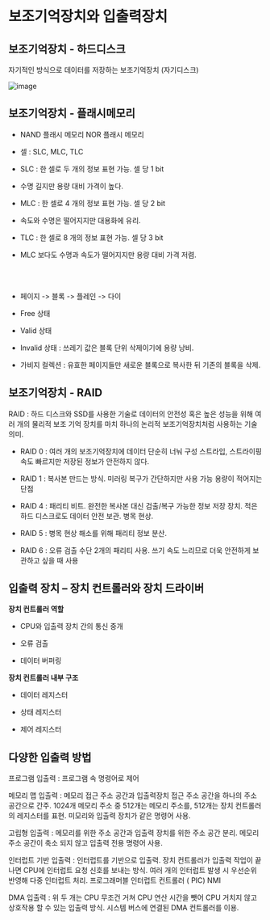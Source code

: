 # 보조기억장치와 입출력장치

## 보조기억장치 - 하드디스크

자기적인 방식으로 데이터를 저장하는 보조기억장치 (자기디스크)

![image](https://github.com/al1kite/dev-books-i-ever-read/assets/102217402/af106593-3d60-4e44-babe-0ad1174b637f)


## 보조기억장치 - 플래시메모리

- NAND 플래시 메모리 NOR 플래시 메모리


- 셀 : SLC, MLC, TLC


- SLC : 한 셀로 두 개의 정보 표현 가능. 셀 당 1 bit


- 수명 길지만 용량 대비 가격이 높다.

- MLC : 한 셀로 4 개의 정보 표현 가능. 셀 당 2 bit


- 속도와 수명은 떨어지지만 대용화에 유리.


- TLC : 한 셀로 8 개의 정보 표현 가능. 셀 당 3 bit


- MLC 보다도 수명과 속도가 떨어지지만 용량 대비 가격 저렴.

<br><br>

- 페이지 -> 블록 -> 플레인 -> 다이


- Free 상태


- Valid 상태


- Invalid 상태 : 쓰레기 값은 블록 단위 삭제이기에 용량 낭비.


- 가비지 컬렉션 : 유효한 페이지들만 새로운 블록으로 복사한 뒤 기존의 블록을 삭제.

## 보조기억장치 - RAID

RAID : 하드 디스크와 SSD를 사용한 기술로 데이터의 안전성 혹은 높은 성능을 위해 여러 개의 물리적 보조 기억 장치를 마치 하나의 논리적 보조기억장치처럼 사용하는 기술 의미.


- RAID 0 : 여러 개의 보조기억장치에 데이터 단순히 너눠 구성
  스트라입, 스트라이핑
  속도 빠르지만 저장된 정보가 안전하지 않다.


- RAID 1 : 복사본 만드는 방식. 미러링
  복구가 간단하지만 사용 가능 용량이 적어지는 단점

  
- RAID 4 : 패리티 비트. 완전한 복사본 대신 검출/복구 가능한 정보 저장 장치. 적은 하드 디스크로도 데이터 안전 보관. 병목 현상.


- RAID 5 : 병목 현상 해소를 위해 패리티 정보 분산.


- RAID 6 : 오류 검출 수단 2개의 패리티 사용. 쓰기 속도 느리므로 더욱 안전하게 보관하고 싶을 때 사용

## 입출력 장치 – 장치 컨트롤러와 장치 드라이버

**장치 컨트롤러 역할**

- CPU와 입출력 장치 간의 통신 중개

- 오류 검출

- 데이터 버퍼링

**장치 컨트롤러 내부 구조**

- 데이터 레지스터

- 상태 레지스터

- 제어 레지스터

## 다양한 입출력 방법


프로그램 입출력 : 프로그램 속 명령어로 제어


메모리 맵 입출력 : 메모리 접근 주소 공간과 입출력장치 접근 주소 공간을 하나의 주소 공간으로 간주. 1024개 메모리 주소 중 512개는 메모리 주소를, 512개는 장치 컨트롤러의 레지스터를 표현. 미모리와 입출력 장치가 같은 명령어 사용.


고립형 입출력 : 메모리를 위한 주소 공간과 입출력 장치를 위한 주소 공간 분리. 메모리 주소 공간이 축소 되지 않고 입출력 전용 명령어 사용.


인터럽트 기반 입출력 : 인터럽트를 기반으로 입출력. 장치 컨트롤러가 입출력 작업이 끝나면 CPU에 인터럽트 요청 신호를 보내는 방식.
여러 개의 인터럽트 발생 시 우선순위 반영해 다중 인터럽트 처리.
프로그래머블 인터럽트 컨트롤러 ( PIC) NMI


DMA 입출력 : 위 두 개는 CPU 무조건 거쳐 CPU 연산 시간을 뺏어 CPU 거치지 않고 상호작용 할 수 있는 입출력 방식. 시스템 버스에 연결된 DMA 컨트롤러를 이용.



